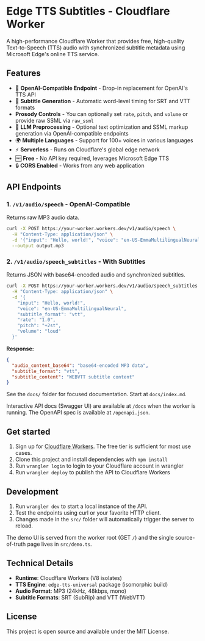 # Edge TTS Subtitles - Cloudflare Worker

A high-performance Cloudflare Worker that provides free, high-quality Text-to-Speech (TTS) audio with synchronized subtitle metadata using Microsoft Edge's online TTS service.

## Features

- 🎤 **OpenAI-Compatible Endpoint** - Drop-in replacement for OpenAI's TTS API
- 📝 **Subtitle Generation** - Automatic word-level timing for SRT and VTT formats
- **Prosody Controls** - You can optionally set `rate`, `pitch`, and `volume` or provide raw SSML via `raw_ssml`
- 🤖 **LLM Preprocessing** - Optional text optimization and SSML markup generation via OpenAI-compatible endpoints
- 🌍 **Multiple Languages** - Support for 100+ voices in various languages
- ⚡ **Serverless** - Runs on Cloudflare's global edge network
- 🆓 **Free** - No API key required, leverages Microsoft Edge TTS
- 🔒 **CORS Enabled** - Works from any web application

## API Endpoints

### 1. `/v1/audio/speech` - OpenAI-Compatible

Returns raw MP3 audio data.

```bash
curl -X POST https://your-worker.workers.dev/v1/audio/speech \
  -H "Content-Type: application/json" \
  -d '{"input": "Hello, world!", "voice": "en-US-EmmaMultilingualNeural", "rate": "1.0", "pitch": "+2st"}' \
  --output output.mp3
```

### 2. `/v1/audio/speech_subtitles` - With Subtitles

Returns JSON with base64-encoded audio and synchronized subtitles.

```bash
curl -X POST https://your-worker.workers.dev/v1/audio/speech_subtitles \
  -H "Content-Type: application/json" \
  -d '{
    "input": "Hello, world!",
    "voice": "en-US-EmmaMultilingualNeural",
    "subtitle_format": "vtt",
    "rate": "1.0",
    "pitch": "+2st",
    "volume": "loud"
  }'
```

**Response:**

```json
{
  "audio_content_base64": "base64-encoded MP3 data",
  "subtitle_format": "vtt",
  "subtitle_content": "WEBVTT subtitle content"
}
```
See the `docs/` folder for focused documentation. Start at `docs/index.md`.

Interactive API docs (Swagger UI) are available at `/docs` when the worker is running. The OpenAPI spec is available at `/openapi.json`.

## Get started

1. Sign up for [Cloudflare Workers](https://workers.dev). The free tier is sufficient for most use cases.
2. Clone this project and install dependencies with `npm install`
3. Run `wrangler login` to login to your Cloudflare account in wrangler
4. Run `wrangler deploy` to publish the API to Cloudflare Workers

## Development

1. Run `wrangler dev` to start a local instance of the API.
2. Test the endpoints using curl or your favorite HTTP client.
3. Changes made in the `src/` folder will automatically trigger the server to reload.

The demo UI is served from the worker root (GET `/`) and the single source-of-truth page lives in `src/demo.ts`.

## Technical Details

- **Runtime**: Cloudflare Workers (V8 isolates)
- **TTS Engine**: `edge-tts-universal` package (isomorphic build)
- **Audio Format**: MP3 (24kHz, 48kbps, mono)
- **Subtitle Formats**: SRT (SubRip) and VTT (WebVTT)

## License

This project is open source and available under the MIT License.
